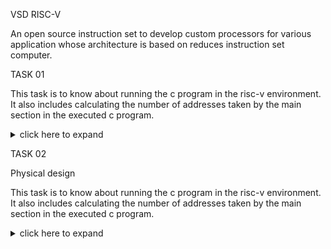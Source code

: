 VSD
RISC-V 

An open source instruction set to develop custom processors for various application whose architecture is based on reduces instruction set computer.

 TASK 01

This task is to know about running the c program in the risc-v environment. It also includes calculating the number of addresses taken by the main section in the executed c program.

<details>
  
<summary>click here to expand</summary>
  
1. Write a Sample C programming code in the leafpad editor.

2. Compile and run the code

3. Identify the main section

4. Calculate the total number of address in the main section

5. Calculate the next address and verify it

6. Verify that the number of address of O1 is greater than the number of address of Ofast

</details>

 TASK 02

Physical design

This task is to know about running the c program in the risc-v environment. It also includes calculating the number of addresses taken by the main section in the executed c program.

<details>
  
<summary>click here to expand</summary>

 
